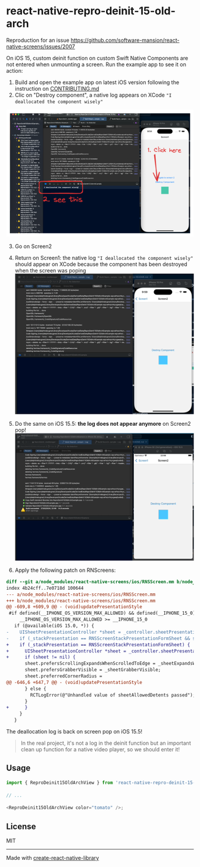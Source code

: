 # react-native-repro-deinit-15-old-arch

Reproduction for an issue https://github.com/software-mansion/react-native-screens/issues/2007

On iOS 15, custom deinit function on custom Swift Native Components are not entered when unmounting a screen.
Run the example app to see it on action:

1. Build and open the example app on latest iOS version following the instruction on [CONTRIBUTING.md](./CONTRIBUTING.md)
2. Clic on "Destroy component", a native log appears on XCode `"I deallocated the component wisely"`

![Deallocation log on component direct destroy](doc/image.png)

3. Go on Screen2
4. Return on Screen1: the native log `"I deallocated the component wisely"` should appear on XCode because the component has been destroyed when the screen was poping
   ![Deallocation log on screen pop](doc/demoLogScreenUnmounted.gif)
5. Do the same on iOS 15.5: **the log does not appear anymore** on Screen2 pop!
   ![No deallocation log on screen pop](doc/demoNoLogiOS15.gif)

6. Apply the following patch on RNScreens: 
```diff
diff --git a/node_modules/react-native-screens/ios/RNSScreen.mm b/node_modules/react-native-screens/ios/RNSScreen.mm
index 4b24cff..7e0718d 100644
--- a/node_modules/react-native-screens/ios/RNSScreen.mm
+++ b/node_modules/react-native-screens/ios/RNSScreen.mm
@@ -609,8 +609,9 @@ - (void)updatePresentationStyle
 #if defined(__IPHONE_OS_VERSION_MAX_ALLOWED) && defined(__IPHONE_15_0) && \
     __IPHONE_OS_VERSION_MAX_ALLOWED >= __IPHONE_15_0
   if (@available(iOS 15.0, *)) {
-    UISheetPresentationController *sheet = _controller.sheetPresentationController;
-    if (_stackPresentation == RNSScreenStackPresentationFormSheet && sheet != nil) {
+    if (_stackPresentation == RNSScreenStackPresentationFormSheet) {
+      UISheetPresentationController *sheet = _controller.sheetPresentationController;
+      if (sheet != nil) {
       sheet.prefersScrollingExpandsWhenScrolledToEdge = _sheetExpandsWhenScrolledToEdge;
       sheet.prefersGrabberVisible = _sheetGrabberVisible;
       sheet.preferredCornerRadius =
@@ -646,6 +647,7 @@ - (void)updatePresentationStyle
       } else {
         RCTLogError(@"Unhandled value of sheetAllowedDetents passed");
       }
+      }
     }
   }

```
The deallocation log is back on screen pop on iOS 15.5! 

> In the real project, it's not a log in the deinit function but an important clean up function for a native video player, so we should enter it!

## Usage

```js
import { ReproDeinit15OldArchView } from 'react-native-repro-deinit-15-old-arch';

// ...

<ReproDeinit15OldArchView color="tomato" />;
```

## License

MIT

---

Made with [create-react-native-library](https://github.com/callstack/react-native-builder-bob)

